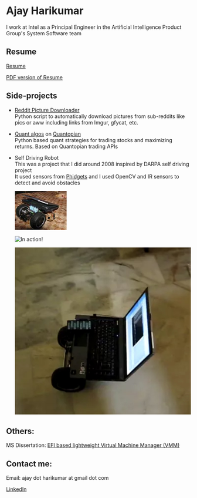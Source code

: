 Ajay Harikumar
===========


I work at Intel as a Principal Engineer in the Artificial Intelligence Product Group's System Software team   
   

   
Resume
------
[Resume](https://raw.githubusercontent.com/ajayhk/ajayhk.github.io/master/resume.md)   
   
[PDF version of Resume](https://github.com/ajayhk/ajayhk.github.io/raw/master/pdf/resume_no_addr.pdf)

   
   
   
Side-projects
--------
   
*   [Reddit Picture Downloader](https://github.com/ajayhk/reddit-downloader)    
    Python script to automatically download pictures from sub-reddits like pics or aww including links from Imgur, gfycat, etc.    
    
    

*   [Quant algos](https://github.com/ajayhk/quant/tree/master/algos) on [Quantopian](https://www.quantopian.com/)   
    Python based quant strategies for trading stocks and maximizing returns. Based on Quantopian trading APIs
       
    
    
*   Self Driving Robot   
    This was a project that I did around 2008 inspired by DARPA self driving project   
    It used sensors from [Phidgets](https://www.phidgets.com/) and I used OpenCV and IR sensors to detect and avoid obstacles      
   
    ![Robot](https://raw.githubusercontent.com/ajayhk/ajayhk.github.io/master/images/robot.jpg "Self Driving Robot"   )
    
    
    
    <picture>
      <source type="image/webp" srcset="https://raw.githubusercontent.com/ajayhk/ajayhk.github.io/master/images/robot.webp">
      <img src="(https://raw.githubusercontent.com/ajayhk/ajayhk.github.io/master/images/robotgif.jpg)" alt="In action!">
    </picture>
    
    
    
    [![Robot in action](https://raw.githubusercontent.com/ajayhk/ajayhk.github.io/master/images/robotgif.jpg)](https://gfycat.com/GaseousEntireBat)
   
    

Others:   
------

MS Dissertation: [EFI based lightweight Virtual Machine Manager (VMM)](https://github.com/ajayhk/ajayhk.github.io/raw/master/pdf/EFI_VMM_MS_dissertation.pdf)

   
   
   
   
   

Contact me:   
------- 
Email: ajay dot harikumar at gmail dot com    

[LinkedIn](https://www.linkedin.com/in/ajayharikumar/)   

